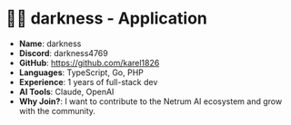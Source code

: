 # 🧑‍💻 darkness - Application

- **Name**: darkness
- **Discord**: darkness4769
- **GitHub**: https://github.com/karel1826
- **Languages**: TypeScript, Go, PHP
- **Experience**: 1 years of full-stack dev
- **AI Tools**: Claude, OpenAI
- **Why Join?**: I want to contribute to the Netrum AI ecosystem and grow with the community.
